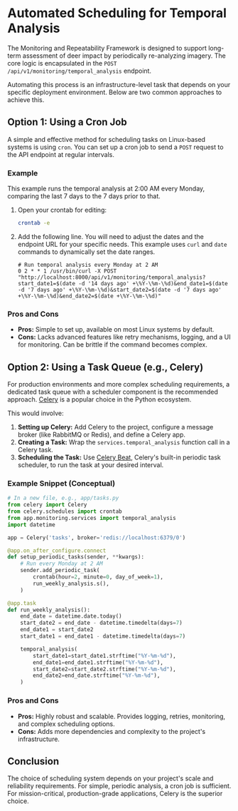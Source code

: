 # Automated Scheduling for Temporal Analysis

The Monitoring and Repeatability Framework is designed to support long-term assessment of deer impact by periodically re-analyzing imagery. The core logic is encapsulated in the `POST /api/v1/monitoring/temporal_analysis` endpoint.

Automating this process is an infrastructure-level task that depends on your specific deployment environment. Below are two common approaches to achieve this.

## Option 1: Using a Cron Job

A simple and effective method for scheduling tasks on Linux-based systems is using `cron`. You can set up a cron job to send a `POST` request to the API endpoint at regular intervals.

### Example

This example runs the temporal analysis at 2:00 AM every Monday, comparing the last 7 days to the 7 days prior to that.

1.  Open your crontab for editing:
    ```bash
    crontab -e
    ```

2.  Add the following line. You will need to adjust the dates and the endpoint URL for your specific needs. This example uses `curl` and `date` commands to dynamically set the date ranges.

    ```cron
    # Run temporal analysis every Monday at 2 AM
    0 2 * * 1 /usr/bin/curl -X POST "http://localhost:8000/api/v1/monitoring/temporal_analysis?start_date1=$(date -d '14 days ago' +\%Y-\%m-\%d)&end_date1=$(date -d '7 days ago' +\%Y-\%m-\%d)&start_date2=$(date -d '7 days ago' +\%Y-\%m-\%d)&end_date2=$(date +\%Y-\%m-\%d)"
    ```

### Pros and Cons
- **Pros:** Simple to set up, available on most Linux systems by default.
- **Cons:** Lacks advanced features like retry mechanisms, logging, and a UI for monitoring. Can be brittle if the command becomes complex.

## Option 2: Using a Task Queue (e.g., Celery)

For production environments and more complex scheduling requirements, a dedicated task queue with a scheduler component is the recommended approach. [Celery](https://docs.celeryq.dev/en/stable/index.html) is a popular choice in the Python ecosystem.

This would involve:
1.  **Setting up Celery:** Add Celery to the project, configure a message broker (like RabbitMQ or Redis), and define a Celery app.
2.  **Creating a Task:** Wrap the `services.temporal_analysis` function call in a Celery task.
3.  **Scheduling the Task:** Use [Celery Beat](https://docs.celeryq.dev/en/stable/userguide/periodic-tasks.html), Celery's built-in periodic task scheduler, to run the task at your desired interval.

### Example Snippet (Conceptual)

```python
# In a new file, e.g., app/tasks.py
from celery import Celery
from celery.schedules import crontab
from app.monitoring.services import temporal_analysis
import datetime

app = Celery('tasks', broker='redis://localhost:6379/0')

@app.on_after_configure.connect
def setup_periodic_tasks(sender, **kwargs):
    # Run every Monday at 2 AM
    sender.add_periodic_task(
        crontab(hour=2, minute=0, day_of_week=1),
        run_weekly_analysis.s(),
    )

@app.task
def run_weekly_analysis():
    end_date = datetime.date.today()
    start_date2 = end_date - datetime.timedelta(days=7)
    end_date1 = start_date2
    start_date1 = end_date1 - datetime.timedelta(days=7)

    temporal_analysis(
        start_date1=start_date1.strftime("%Y-%m-%d"),
        end_date1=end_date1.strftime("%Y-%m-%d"),
        start_date2=start_date2.strftime("%Y-%m-%d"),
        end_date2=end_date.strftime("%Y-%m-%d"),
    )
```

### Pros and Cons
- **Pros:** Highly robust and scalable. Provides logging, retries, monitoring, and complex scheduling options.
- **Cons:** Adds more dependencies and complexity to the project's infrastructure.

## Conclusion

The choice of scheduling system depends on your project's scale and reliability requirements. For simple, periodic analysis, a cron job is sufficient. For mission-critical, production-grade applications, Celery is the superior choice.
